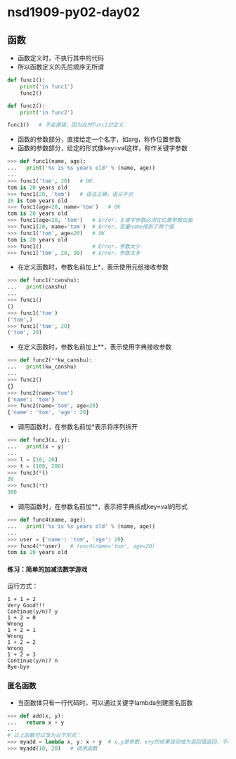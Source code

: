 # nsd1909-py02-day02

## 函数

- 函数定义时，不执行其中的代码
- 所以函数定义的先后顺序无所谓

```python
def func1():
    print('in func1')
    func2()

def func2():
    print('in func2')

func1()   # 不会报错，因为此时func2已定义
```

- 函数的参数部分，直接给定一个名字，如arg，称作位置参数
- 函数的参数部分，给定的形式像key=val这样，称作关键字参数

```python
>>> def func1(name, age):
...   print('%s is %s years old' % (name, age))
... 
>>> func1('tom', 20)   # OK
tom is 20 years old
>>> func1(20, 'tom')   # 语法正确，语义不对
20 is tom years old
>>> func1(age=20, name='tom')   # OK
tom is 20 years old
>>> func1(age=20, 'tom')   # Error，关键字参数必须在位置参数后面
>>> func1(20, name='tom')  # Error，变量name得到了两个值
>>> func1('tom', age=20)   # OK
tom is 20 years old
>>> func1()                # Error，参数太少
>>> func1('tom', 20, 30)   # Error，参数太多
```

- 在定义函数时，参数名前加上\*，表示使用元组接收参数

```python
>>> def func1(*canshu):
...   print(canshu)
... 
>>> func1()
()
>>> func1('tom')
('tom',)
>>> func1('tom', 20)
('tom', 20)
```

- 在定义函数时，参数名前加上\*\*，表示使用字典接收参数

```python
>>> def func2(**kw_canshu):
...   print(kw_canshu)
... 
>>> func2()
{}
>>> func2(name='tom')
{'name': 'tom'}
>>> func2(name='tom', age=20)
{'name': 'tom', 'age': 20}
```

- 调用函数时，在参数名前加\*表示将序列拆开

```python
>>> def func3(x, y):
...   print(x + y)
... 
>>> l = [10, 20]
>>> t = (100, 200)
>>> func3(*l)
30
>>> func3(*t)
300
```

- 调用函数时，在参数名前加\*\*，表示把字典拆成key=val的形式

```python
>>> def func4(name, age):
...   print('%s is %s years old' % (name, age))
... 
>>> user = {'name': 'tom', 'age': 20}
>>> func4(**user)   # func4(name='tom', age=20)
tom is 20 years old

```

#### 练习：简单的加减法数学游戏

运行方式：

```shell
1 + 1 = 2
Very Good!!!
Continue(y/n)? y
1 + 2 = 0
Wrong
1 + 2 = 1
Wrong
1 + 2 = 2
Wrong
1 + 2 = 3
Continue(y/n)? n
Bye-bye
```

### 匿名函数

- 当函数体只有一行代码时，可以通过关键字lambda创建匿名函数

```python
>>> def add(x, y):
...   return x + y
... 
# 以上函数可以改为以下形式：
>>> myadd = lambda x, y: x + y  # x,y是参数，x+y的结果自动成为返回值返回，不用return
>>> myadd(10, 20)   # 调用函数
```







